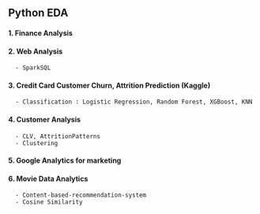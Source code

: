 
## Python EDA 

#### 1. Finance Analysis
#### 2. Web Analysis
      - SparkSQL
#### 3. Credit Card Customer Churn, Attrition Prediction (Kaggle)
      - Classification : Logistic Regression, Random Forest, XGBoost, KNN
#### 4. Customer Analysis
      - CLV, AttritionPatterns
      - Clustering
#### 5. Google Analytics for marketing
#### 6. Movie Data Analytics 
      - Content-based-recommendation-system
      - Cosine Similarity
